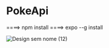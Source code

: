 # PokeApi

====> npm install 
====> expo --g install

![Design sem nome (12)](https://user-images.githubusercontent.com/55507831/145518438-a7b42905-90f7-406f-9967-5d1d0cb8604d.png)

